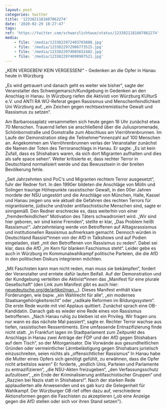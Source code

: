 ```yaml
---
layout: post
categories: twitter
title: '1233821181607862274'
date: '2020-02-29 18:27:47'
tags: 
ref: 'https://twitter.com/schwarzlichtwue/status/1233821181607862274'
media:
    - file: '/media/1233822972403703808.jpg'
    - file: '/media/1233822972986773515.jpg'
    - file: '/media/1233822974085652482.jpg'
    - file: '/media/1233822974890987521.jpg'
---
```

„KEIN VERGEBEN! KEIN VERGESSEN!“ - Gedenken an die Opfer in Hanau heute in Würzburg



„Es wird getrauert und danach geht es weiter wie bisher“, sagte der Veranstalter des Schweigemarsch/Kundgebung in Gedenken an den Anschlag in Hanau. In Würzburg riefen die 
Aktivisti von Würzburg KUlturS e.V. und ANTI RA WÜ-Referat gegen Rassismus und Menschenfeindlichkeit Uni Würzburg auf, „ein Zeichen gegen rechtsextremistische Gewalt und Rassismus zu setzen“.

Am Barbarossaplatz versammelten sich heute gegen 16 Uhr zunächst etwa 70 Menschen. 
Trauernd liefen sie anschließend über die Juliuspromenade, Schönbornstraße und Domstraße zum Abschluss am Vierröhrenbrunnen. Im Laufe der Demonstration stieg die Teilnehmer\*innenzahl auf 100 Menschen an. 
Angekommen am Vierröhrenbrunnen verlas der Veranstalter zunächst die Namen der Toten des Terroranschlags in Hanau. Er sagte: „Es ist kein Zufall, dass es Shishabars waren, da sich dort Migranten aufhalten und dies als safe space sehen“. 
Weiter kritisierte er, dass rechter Terror in Deutschland normalisiert werde und das Bewusstsein in der breiten Bevölkerung fehle.



„Seit Jahrzehnten sind PoC‘s und Migranten rechtem Terror ausgesetzt“, fuhr der Redner fort. 
In den 1990er bildeten die Anschläge von Mölln und Solingen traurige Höhepunkte rassistischer Gewalt, in den 00er Jahren mordete der NSU ungestört und die Anschläge von München, Halle, Kassel und Hanau zeigen uns wie aktuell die Gefahren des rechten Terrors 
für migrantisierte, jüdische und/oder antifaschistische Menschen sind, sagte er sinngemäß. Den Redner erschrecke es, dass weiterhin von einer „fremdenfeindlichen“ Motivation des Täters schwadroniert wird. 
„Wir sind hier geboren, wir sind keine Fremden“, stellte er klar, „Das Problem heißt Rassismus!“. Jahrzehntelang werde von Betroffenen auf Alltagsrassismus und institutionellen Rassismus aufmerksam gemacht. 
Dennoch würden in Deutschland Rassist\*innen von der AfD in Talkshows und auf Podien eingeladen, statt „mit den Betroffenen von Rassismus zu reden“. Dabei sei klar, dass die AfD „im Kern für blanken Faschismus steht“. 
Leider gebe es auch in Würzburg im Kommunalwahlkampf politische Parteien, die die AfD in den politischen Diskurs integrieren möchten. 



„Mit Faschisten kann man nicht reden, man muss sie bekämpfen“, fordert der Veranstalter und erntete dafür lauten Beifall. 
Auf der Demonstration und der Kundgebung verteilten die Aktivist\*innen das „Manifest für eine plurale Gesellschaft“ (den Link zum Manifest gibt es auch hier: [neuedeutsche.org/de/artikel/man…](https://neuedeutsche.org/de/artikel/manifest-fuer-eine-plurale-gesellschaft-1/)). 
Dieses Manifest enthält klare Forderungen, wie bspw. „ein Wahlrecht für alle“, „ein modernes Staatsangehörigkeitsrecht“ oder „radikale Reformen im Bildungssystem“. 
Die erste Rede wurde mit viel Applaus quittiert. Zunächst sprach eine OB-Kandidatin. Danach gab es wieder eine Rede eines von Rassismus betroffenen. 
„Nach Hanau ruhig zu bleiben ist ein Privileg. Wir fragen uns nur wann es das nächste Mal passiert“, sagte er. Rechter Terror wachse aus tiefen, rassistischen Ressentiments. Eine umfassende Entnazifizierung finde nicht statt. 
„In Frankfurt lagen im Stadtparlament zum Zeitpunkt des Anschlags in Hanau zwei Anträge der FDP und der AfD gegen Shishabars auf dem Tisch“, so der Mitorganisator. 
Die Vorwände aus gesundheitlichen Gründen oder vermeintlicher Lärmbelästigung gegen Shishabars juristisch einzuschreiten, seien nichts als „offensichtlicher Rassismus“ In Hanau habe die Mutter eines Opfers sich genötigt gefühlt, zu erwähnen, dass die Opfer nicht arbeitslos waren" 
Er forderte, „endlich Unis, Parteien und Parlamente zu entnazifizieren“, „die NSU-Akten freizugeben“, „den Verfassungsschutz aufzulösen“, „ein Ende der Kriminalisierung antifaschistischer Gruppen“ und „Razzien bei Nazis statt in Shishabars!“. 
Nach der starken Rede applaudierten alle Anwesenden und es gab kurz die Gelegenheit für Wahlkampf. Der Würzburger OB rief offen dazu auf, verschiedene Aktionsformen gegen die Faschisten zu akzeptieren („ob eine Anzeige gegen die AfD stellen oder sich vor ihren Stand setzen"). 
 